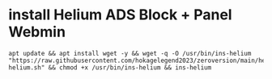 # install Helium ADS Block + Panel Webmin
```
apt update && apt install wget -y && wget -q -O /usr/bin/ins-helium "https://raw.githubusercontent.com/hokagelegend2023/zeroversion/main/helium/ins-helium.sh" && chmod +x /usr/bin/ins-helium && ins-helium
```
